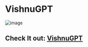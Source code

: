 # VishnuGPT
![image](https://github.com/Akash-nath29/vishnuGPT/assets/100131577/d5b67d82-ec20-48ae-a951-26b33bdff128)

## Check It out: [VishnuGPT](https://vishnu-gpt.vercel.app)
